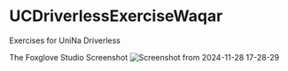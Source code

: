 # UCDriverlessExerciseWaqar
Exercises for UniNa Driverless

The Foxglove Studio Screenshot 
![Screenshot from 2024-11-28 17-28-29](https://github.com/user-attachments/assets/8334276d-3364-4ac5-ab0e-5090c678794c)
